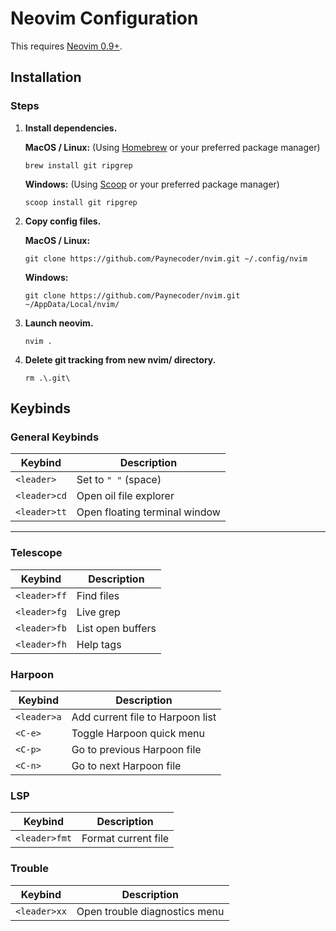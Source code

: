 # Neovim Configuration

This requires [Neovim 0.9+](https://neovim.io/).

## Installation
    
### Steps

1. **Install dependencies.**
    
    **MacOS / Linux:** (Using [Homebrew](https://brew.sh/) or your preferred package manager)
    ```
    brew install git ripgrep 
    ```

    **Windows:** (Using [Scoop](https://scoop.sh/) or your preferred package manager)
    ```
    scoop install git ripgrep
    ```

2. **Copy config files.**

    **MacOS / Linux:**
    ```
    git clone https://github.com/Paynecoder/nvim.git ~/.config/nvim  
    ```

    **Windows:**
    ```
    git clone https://github.com/Paynecoder/nvim.git ~/AppData/Local/nvim/  
    ```

3. **Launch neovim.**
   ```
   nvim .
   ```

4. **Delete git tracking from new nvim/ directory.** 
   ```
   rm .\.git\ 
   ```

## Keybinds

### General Keybinds

| Keybind        | Description                          |
| -------------- | ------------------------------------ |
| `<leader>`     | Set to `" "` (space)                 |
| `<leader>cd`   | Open oil file explorer               | 
| `<leader>tt`   | Open floating terminal window                |
---

### Telescope 

| Keybind        | Description                  |
| -------------- | --------------------------- |
| `<leader>ff`   | Find files                  |
| `<leader>fg`   | Live grep                   |
| `<leader>fb`   | List open buffers           |
| `<leader>fh`   | Help tags                   |

### Harpoon 

| Keybind        | Description                               |
| -------------- | ----------------------------------------- |
| `<leader>a`    | Add current file to Harpoon list          |
| `<C-e>`        | Toggle Harpoon quick menu                 |
| `<C-p>`        | Go to previous Harpoon file               |
| `<C-n>`        | Go to next Harpoon file                   |

### LSP 

| Keybind        | Description                               |
| -------------- | ----------------------------------------- |
| `<leader>fmt`  | Format current file                       |

### Trouble 

| Keybind        | Description                               |
| -------------- | ----------------------------------------- |
| `<leader>xx`   | Open trouble diagnostics menu
